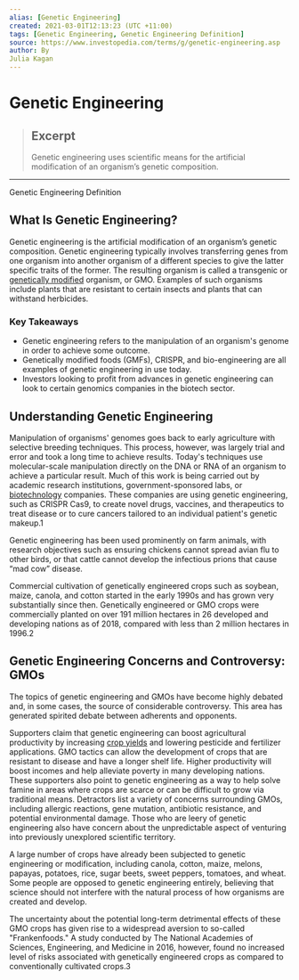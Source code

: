 ```yaml
---
alias: [Genetic Engineering]
created: 2021-03-01T12:13:23 (UTC +11:00)
tags: [Genetic Engineering, Genetic Engineering Definition]
source: https://www.investopedia.com/terms/g/genetic-engineering.asp
author: By
Julia Kagan
---
```


# Genetic Engineering

> ## Excerpt
> Genetic engineering uses scientific means for the artificial modification of an organism’s genetic composition.

---

Genetic Engineering Definition
## What Is Genetic Engineering?

Genetic engineering is the artificial modification of an organism’s genetic composition. Genetic engineering typically involves transferring genes from one organism into another organism of a different species to give the latter specific traits of the former. The resulting organism is called a transgenic or [genetically modified](https://www.investopedia.com/terms/g/genetically-modified-food-gmf.asp) organism, or GMO. Examples of such organisms include plants that are resistant to certain insects and plants that can withstand herbicides.

### Key Takeaways

-   Genetic engineering refers to the manipulation of an organism's genome in order to achieve some outcome.
-   Genetically modified foods (GMFs), CRISPR, and bio-engineering are all examples of genetic engineering in use today.
-   Investors looking to profit from advances in genetic engineering can look to certain genomics companies in the biotech sector.

## Understanding Genetic Engineering

Manipulation of organisms' genomes goes back to early agriculture with selective breeding techniques. This process, however, was largely trial and error and took a long time to achieve results. Today's techniques use molecular-scale manipulation directly on the DNA or RNA of an organism to achieve a particular result. Much of this work is being carried out by academic research institutions, government-sponsored labs, or [biotechnology](https://www.investopedia.com/terms/b/biotechnology.asp) companies. These companies are using genetic engineering, such as CRISPR Cas9, to create novel drugs, vaccines, and therapeutics to treat disease or to cure cancers tailored to an individual patient's genetic makeup.1

Genetic engineering has been used prominently on farm animals, with research objectives such as ensuring chickens cannot spread avian flu to other birds, or that cattle cannot develop the infectious prions that cause “mad cow” disease.

Commercial cultivation of genetically engineered crops such as soybean, maize, canola, and cotton started in the early 1990s and has grown very substantially since then. Genetically engineered or GMO crops were commercially planted on over 191 million hectares in 26 developed and developing nations as of 2018, compared with less than 2 million hectares in 1996.2  

## Genetic Engineering Concerns and Controversy: GMOs

The topics of genetic engineering and GMOs have become highly debated and, in some cases, the source of considerable controversy. This area has generated spirited debate between adherents and opponents.

Supporters claim that genetic engineering can boost agricultural productivity by increasing [crop yields](https://www.investopedia.com/terms/c/crop-yield.asp) and lowering pesticide and fertilizer applications. GMO tactics can allow the development of crops that are resistant to disease and have a longer shelf life. Higher productivity will boost incomes and help alleviate poverty in many developing nations. These supporters also point to genetic engineering as a way to help solve famine in areas where crops are scarce or can be difficult to grow via traditional means. Detractors list a variety of concerns surrounding GMOs, including allergic reactions, gene mutation, antibiotic resistance, and potential environmental damage. Those who are leery of genetic engineering also have concern about the unpredictable aspect of venturing into previously unexplored scientific territory. 

A large number of crops have already been subjected to genetic engineering or modification, including canola, cotton, maize, melons, papayas, potatoes, rice, sugar beets, sweet peppers, tomatoes, and wheat. Some people are opposed to genetic engineering entirely, believing that science should not interfere with the natural process of how organisms are created and develop.

The uncertainty about the potential long-term detrimental effects of these GMO crops has given rise to a widespread aversion to so-called "Frankenfoods." A study conducted by The National Academies of Sciences, Engineering, and Medicine in 2016, however, found no increased level of risks associated with genetically engineered crops as compared to conventionally cultivated crops.3
